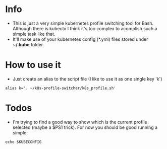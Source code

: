 # Info
- This is just a very simple kubernetes profile switching tool for Bash. Although there is kubectx I think it's too complex to acomplish such a simple task like that.
- It'll make use of your kubernetes config (*.yml) files stored under **~/.kube** folder.

# How to use it
- Just create an alias to the script file (I like to use it as one single key 'k')
```
alias k='. ~/k8s-profile-switcher/k8s_profile.sh'
```

# Todos
- I'm trying to find a good way to show which is the current profile selected (maybe a $PS1 trick). For now you should be good running a simple: 
```
echo $KUBECONFIG
```
